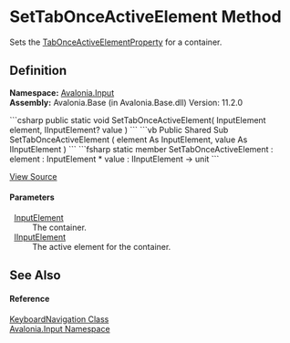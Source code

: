 # SetTabOnceActiveElement Method


Sets the <a href="F_Avalonia_Input_KeyboardNavigation_TabOnceActiveElementProperty">TabOnceActiveElementProperty</a> for a container.



## Definition
**Namespace:** <a href="N_Avalonia_Input">Avalonia.Input</a>  
**Assembly:** Avalonia.Base (in Avalonia.Base.dll) Version: 11.2.0

<Tabs groupId="api-code-preview">
<TabItem value="csharp" label="C#">
```csharp
public static void SetTabOnceActiveElement(
	InputElement element,
	IInputElement? value
)
```
</TabItem>
<TabItem value="vb" label="VB">
```vb
Public Shared Sub SetTabOnceActiveElement ( 
	element As InputElement,
	value As IInputElement
)
```
</TabItem>
<TabItem value="fsharp" label="F#">
```fsharp
static member SetTabOnceActiveElement : 
        element : InputElement * 
        value : IInputElement -> unit 
```
</TabItem>
</Tabs>



<a href="https://github.com/AvaloniaUI/Avalonia/tree/master/src/Avalonia.Base/Input/KeyboardNavigation.cs#L110" title="View the source code">View Source</a>



#### Parameters
<dl><dt>  <a href="T_Avalonia_Input_InputElement">InputElement</a></dt><dd>The container.</dd><dt>  <a href="T_Avalonia_Input_IInputElement">IInputElement</a></dt><dd>The active element for the container.</dd></dl>

## See Also


#### Reference
<a href="T_Avalonia_Input_KeyboardNavigation">KeyboardNavigation Class</a>  
<a href="N_Avalonia_Input">Avalonia.Input Namespace</a>  

